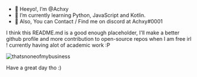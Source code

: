 - 👋 Heeyo!, I’m @Achxy
- 🌱 I’m currently learning Python, JavaScript and Kotlin.
- 🎁 Also, You can Contact / Find me on discord at Achxy#0001

I think this README.md is a good enough placeholder, I'll make a better github profile and more contribution to open-source repos when I am free irl ! 
currently having alot of academic work :P

![thatsnoneofmybusiness](https://user-images.githubusercontent.com/74144790/139388052-b59d127a-990c-4cb5-bbb7-40138c255e2d.jpg)


Have a great day tho :)
<!---
Achxy/Achxy is a ✨ special ✨ repository because its `README.md` (this file) appears on your GitHub profile.
You can click the Preview link to take a look at your changes.
--->
